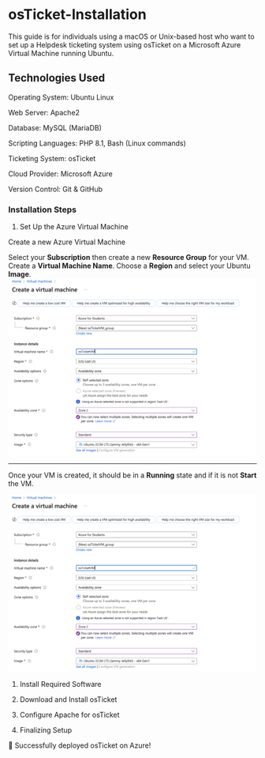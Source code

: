 # osTicket-Installation
This guide is for individuals using a macOS or Unix-based host who want to set up a Helpdesk ticketing system using osTicket on a Microsoft Azure Virtual Machine running Ubuntu.




## Technologies Used

Operating System: Ubuntu Linux

Web Server: Apache2

Database: MySQL (MariaDB)

Scripting Languages: PHP 8.1, Bash (Linux commands)

Ticketing System: osTicket

Cloud Provider: Microsoft Azure

Version Control: Git & GitHub


### Installation Steps
1. Set Up the Azure Virtual Machine  
   
  Create a new Azure Virtual Machine

 Select your __Subscription__ then create a new __Resource Group__ for your VM. Create a __Virtual Machine Name__. Choose a __Region__  and select your Ubuntu __Image__.
  ![VM creation](images/createvm.png)  

          
***  



Once your VM is created, it should be in  a __Running__ state and if it is not __Start__ the VM.    

 ![VM creation](images/createvm.png) 
 





1. Install Required Software


3. Download and Install osTicket


4. Configure Apache for osTicket


5. Finalizing Setup

🚀 Successfully deployed osTicket on Azure!
